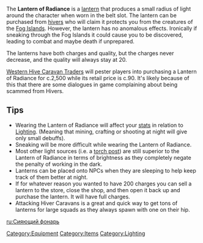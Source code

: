The **Lantern of Radiance** is a [lantern](Lanterns.md "wikilink") that
produces a small radius of light around the character when worn in the
belt slot. The lantern can be purchased from
[hivers](Western_Hive.md "wikilink") who will claim it protects you from
the creatures of the [Fog Islands](Fog_Islands.md "wikilink"). However, the
lantern has no anomalous effects. Ironically if sneaking through the Fog
Islands it could cause you to be discovered, leading to combat and maybe
death if unprepared.

The lanterns have both charges and quality, but the charges never
decrease, and the quality will always stay at 20.

[Western Hive Caravan Traders](Hive_Trader_Caravan.md "wikilink") will
pester players into purchasing a Lantern of Radiance for c.2,500 while
its retail price is c.90. It's likely because of this that there are
some dialogues in game complaining about being scammed from Hivers.

## Tips

- Wearing the Lantern of Radiance will affect your
  [stats](Statistics.md "wikilink") in relation to
  [Lighting](Lighting.md "wikilink"). (Meaning that mining, crafting or
  shooting at night will give only small debuffs).
- Sneaking will be more difficult while wearing the Lantern of Radiance.
- Most other light sources (i.e. a [torch post](Torch_Post.md "wikilink"))
  are still superior to the Lantern of Radiance in terms of brightness
  as they completely negate the penalty of working in the dark.
- Lanterns can be placed onto NPCs when they are sleeping to help keep
  track of them better at night.
- If for whatever reason you wanted to have 200 charges you can sell a
  lantern to the store, close the shop, and then open it back up and
  purchase the lantern. It will have full charges.
- Attacking Hiver Caravans is a great and quick way to get tons of
  lanterns for large squads as they always spawn with one on their hip.

[ru:Сияющий фонарь](ru:Сияющий_фонарь "wikilink")

[Category:Equipment](Category:Equipment "wikilink")
[Category:Items](Category:Items "wikilink")
[Category:Lighting](Category:Lighting "wikilink")